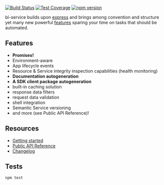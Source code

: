[![Build Status](https://travis-ci.org/BohemiaInteractive/bi-service.svg?branch=master)](https://travis-ci.org/BohemiaInteractive/bi-service)  [![Test Coverage](https://codeclimate.com/github/BohemiaInteractive/bi-service/badges/coverage.svg)](https://codeclimate.com/github/BohemiaInteractive/bi-service/coverage) [![npm version](https://badge.fury.io/js/bi-service.svg)](https://www.npmjs.com/package/bi-service)  

bi-service builds upon [express](http://expressjs.com/) and brings among convention and structure yet many new powerful [features](https://github.com/BohemiaInteractive/bi-service#features) sparing your time on tasks that should be automated.

Features
-------------------
* **Promises!**
* Environment-aware
* App lifecycle events
* Resource & Service integrity inspection capabilities (health monitoring)
* **Documentation autogeneration**
* **A SDK client package autogeneration**
* built-in caching solution
* response data filters
* request data validation
* shell integration
* Semantic Service versioning
* and more (see Public API Reference)!

Resources
-------------------
* [Getting started](https://bohemiainteractive.github.io/bi-service/tutorial-1.Getting-started.html)
* [Public API Reference](https://bohemiainteractive.github.io/bi-service/)
* [Changelog](./CHANGELOG.md)

Tests
-------------------

`npm test`


